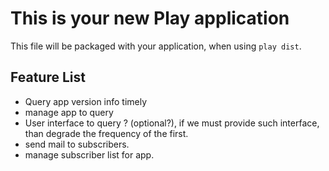 This is your new Play application
=====================================

This file will be packaged with your application, when using `play dist`.


## Feature List

* Query app version info timely
* manage app to query
* User interface to query ? (optional?), if we must provide such interface, 
  than degrade the frequency of the first.
* send mail to subscribers.
* manage subscriber list for app.
